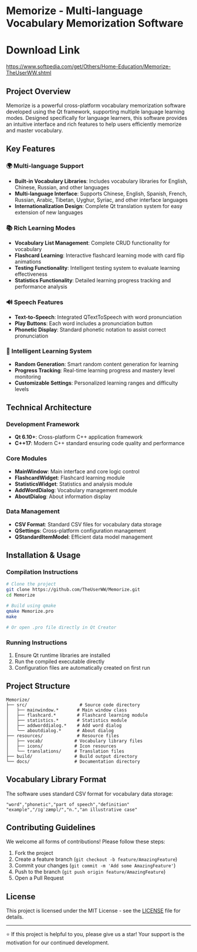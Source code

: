 # Memorize - Multi-language Vocabulary Memorization Software

# Download Link
https://www.softpedia.com/get/Others/Home-Education/Memorize-TheUserWW.shtml

## Project Overview

Memorize is a powerful cross-platform vocabulary memorization software developed using the Qt framework, supporting multiple language learning modes. Designed specifically for language learners, this software provides an intuitive interface and rich features to help users efficiently memorize and master vocabulary.

## Key Features

### 🌍 Multi-language Support
- **Built-in Vocabulary Libraries**: Includes vocabulary libraries for English, Chinese, Russian, and other languages
- **Multi-language Interface**: Supports Chinese, English, Spanish, French, Russian, Arabic, Tibetan, Uyghur, Syriac, and other interface languages
- **Internationalization Design**: Complete Qt translation system for easy extension of new languages

### 📚 Rich Learning Modes
- **Vocabulary List Management**: Complete CRUD functionality for vocabulary
- **Flashcard Learning**: Interactive flashcard learning mode with card flip animations
- **Testing Functionality**: Intelligent testing system to evaluate learning effectiveness
- **Statistics Functionality**: Detailed learning progress tracking and performance analysis

### 🔊 Speech Features
- **Text-to-Speech**: Integrated QTextToSpeech with word pronunciation
- **Play Buttons**: Each word includes a pronunciation button
- **Phonetic Display**: Standard phonetic notation to assist correct pronunciation

### 🎯 Intelligent Learning System
- **Random Generation**: Smart random content generation for learning
- **Progress Tracking**: Real-time learning progress and mastery level monitoring
- **Customizable Settings**: Personalized learning ranges and difficulty levels

## Technical Architecture

### Development Framework
- **Qt 6.10+**: Cross-platform C++ application framework
- **C++17**: Modern C++ standard ensuring code quality and performance


### Core Modules
- **MainWindow**: Main interface and core logic control
- **FlashcardWidget**: Flashcard learning module
- **StatisticsWidget**: Statistics and analysis module
- **AddWordDialog**: Vocabulary management module
- **AboutDialog**: About information display

### Data Management
- **CSV Format**: Standard CSV files for vocabulary data storage
- **QSettings**: Cross-platform configuration management
- **QStandardItemModel**: Efficient data model management

## Installation & Usage


### Compilation Instructions
```bash
# Clone the project
git clone https://github.com/TheUserWW/Memorize.git
cd Memorize

# Build using qmake
qmake Memorize.pro
make

# Or open .pro file directly in Qt Creator
```

### Running Instructions
1. Ensure Qt runtime libraries are installed
2. Run the compiled executable directly
3. Configuration files are automatically created on first run

## Project Structure

```
Memorize/
├── src/                    # Source code directory
│   ├── mainwindow.*       # Main window class
│   ├── flashcard.*        # Flashcard learning module
│   ├── statistics.*       # Statistics module
│   ├── addworddialog.*    # Add word dialog
│   └── aboutdialog.*      # About dialog
├── resources/             # Resource files
│   ├── vocab/            # Vocabulary library files
│   ├── icons/            # Icon resources
│   └── translations/     # Translation files
├── build/                # Build output directory
└── docs/                 # Documentation directory
```

## Vocabulary Library Format

The software uses standard CSV format for vocabulary data storage:
```csv
"word","phonetic","part of speech","definition"
"example","/ɪɡˈzæmpl/","n.","an illustrative case"
```

## Contributing Guidelines

We welcome all forms of contributions! Please follow these steps:

1. Fork the project
2. Create a feature branch (`git checkout -b feature/AmazingFeature`)
3. Commit your changes (`git commit -m 'Add some AmazingFeature'`)
4. Push to the branch (`git push origin feature/AmazingFeature`)
5. Open a Pull Request

## License

This project is licensed under the MIT License - see the [LICENSE](LICENSE) file for details.

---

⭐ If this project is helpful to you, please give us a star! Your support is the motivation for our continued development.
        
